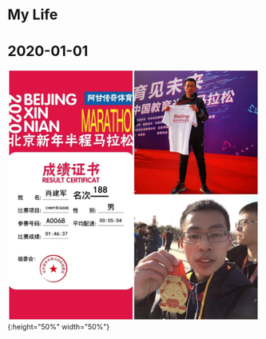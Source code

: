 # My Life
# 2020-01-01
![Finish the marathon for the first time](/assets/img/photos/marathon-2020-01-01.jpg){:height="50%" width="50%"}
